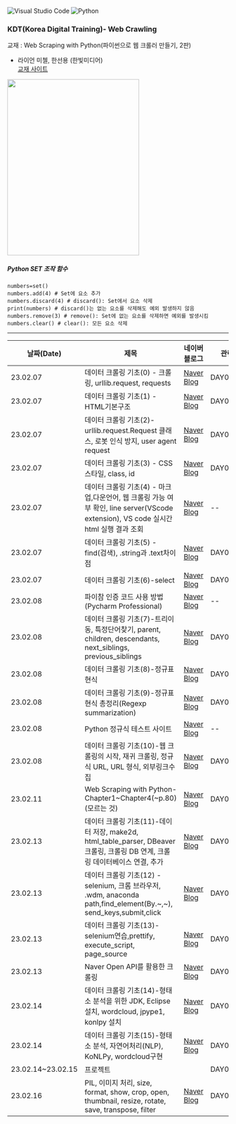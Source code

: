 
![Visual Studio Code](https://img.shields.io/badge/Visual%20Studio%20Code-0078d7.svg?style=for-the-badge&logo=visual-studio-code&logoColor=white)
![Python](https://img.shields.io/badge/python-3670A0?style=for-the-badge&logo=python&logoColor=ffdd54)




### KDT(Korea Digital Training)- Web Crawling

교재 : Web Scraping with Python(파이썬으로 웹 크롤러 만들기, 2판)    
- 라이언 미첼, 한선용 (한빛미디어)  
[교재 사이트](https://network.hanb.co.kr/store/books/look.php?p_code=B5046562423) 

<img src="https://network.hanbit.co.kr/data/books/B5046562423_l.jpg" width=300, height=400>   


##### Python SET 조작 함수

```
numbers=set()
numbers.add(4) # Set에 요소 추가
numbers.discard(4) # discard(): Set에서 요소 삭제
print(numbers) # discard()는 없는 요소를 삭제해도 예외 발생하지 않음
numbers.remove(3) # remove(): Set에 없는 요소를 삭제하면 예외를 발생시킴
numbers.clear() # clear(): 모든 요소 삭제
```



<hr/>   
   
|날짜(Date) | 제목 | 네이버 블로그 | 관련 디렉토리 |
| --------  | ---  | -----------| ------------|
| 23.02.07  |데이터 크롤링 기초(0) - 크롤링, urllib.request, requests | [Naver Blog](https://blog.naver.com/mathnoah/223346753838)         |  DAY01/Chapter01 |
| 23.02.07  |   데이터 크롤링 기초(1) - HTML기본구조    |  [Naver Blog](https://blog.naver.com/mathnoah/223346818678)  |  DAY01/Chapter01 |
| 23.02.07  |   데이터 크롤링 기초(2)- urllib.request.Request 클래스, 로봇 인식 방지, user agent request    | [Naver Blog](https://blog.naver.com/mathnoah/223346829940) |  DAY01/Chapter01 |
| 23.02.07  |    데이터 크롤링 기초(3) - CSS 스타일, class, id   | [Naver Blog](https://blog.naver.com/mathnoah/223346837212) |  DAY01/Chapter01 |
| 23.02.07  | 데이터 크롤링 기초(4) - 마크업,다운언어, 웹 크롤링 가능 여부 확인, line server(VScode extension), VS code 실시간 html 실행 결과 조회  |  [Naver Blog](https://blog.naver.com/mathnoah/223346926657) |  -- |
| 23.02.07  | 데이터 크롤링 기초(5) -find(검색), .string과 .text차이점 |  [Naver Blog](https://blog.naver.com/mathnoah/223347026017) |  DAY01/Chapter02 |
| 23.02.07  | 데이터 크롤링 기초(6)-select |  [Naver Blog](https://blog.naver.com/mathnoah/223347098704) |    DAY01/Chapter02 |
| 23.02.08  | 파이참 인증 코드 사용 방법(Pycharm Professional) |  [Naver Blog](https://blog.naver.com/mathnoah/223347832629) |  -- |
| 23.02.08  | 데이터 크롤링 기초(7)-트리이동, 특정단어찾기, parent, children, descendants, next_siblings, previous_siblings |  [Naver Blog](https://blog.naver.com/mathnoah/223347899865) |  DAY02/chapter03 |
| 23.02.08  |데이터 크롤링 기초(8)-정규표현식  |  [Naver Blog](https://blog.naver.com/mathnoah/223348114297) | DAY02/chapter03  |
| 23.02.08  | 데이터 크롤링 기초(9)-정규표현식 총정리(Regexp summarization) |  [Naver Blog](https://blog.naver.com/mathnoah/223348080325) |  DAY02/chapter03 |
| 23.02.08  |  Python 정규식 테스트 사이트|  [Naver Blog](https://blog.naver.com/mathnoah/223348120899) |  -- |
| 23.02.08  | 데이터 크롤링 기초(10)-웹 크롤링의 시작, 재귀 크롤링, 정규식 URL, URL 형식, 외부링크수집 |  [Naver Blog](https://blog.naver.com/mathnoah/223348235066) | DAY02/chapter04  |
| 23.02.11  | Web Scraping with Python-Chapter1~Chapter4(~p.80) (모르는 것) |  [Naver Blog](https://blog.naver.com/mathnoah/223350344564) | DAY03  |
| 23.02.13  | 데이터 크롤링 기초(11)-데이터 저장, make2d, html_table_parser, DBeaver 크롤링, 크롤링 DB 연계, 크롤링 데이터베이스 연결, 추가 |  [Naver Blog](https://blog.naver.com/mathnoah/223352037789) |  DAY04  |
| 23.02.13  | 데이터 크롤링 기초(12) - selenium, 크롬 브라우저, .wdm, anaconda path,find_element(By.~,~), send_keys,submit,click |  [Naver Blog](https://blog.naver.com/mathnoah/223352145737) |  DAY04  |
| 23.02.13  | 데이터 크롤링 기초(13)-selenium연습,prettify, execute_script, page_source |  [Naver Blog](https://blog.naver.com/mathnoah/223352192761) |   DAY04 |
| 23.02.13  |Naver Open API를 활용한 크롤링  |  [Naver Blog](https://blog.naver.com/mathnoah/223352294423) |  DAY04  |
| 23.02.14  |데이터 크롤링 기초(14)-형태소 분석을 위한 JDK, Eclipse 설치, wordcloud, jpype1, konlpy 설치  |  [Naver Blog](https://blog.naver.com/mathnoah/223354614924) | DAY05  |
| 23.02.14 | 데이터 크롤링 기초(15)-형태소 분석, 자연어처리(NLP), KoNLPy, wordcloud구현 |  [Naver Blog](https://blog.naver.com/mathnoah/223354617655) |  DAY05 |
| 23.02.14~23.02.15 | 프로젝트 |   |  DAY06 |
| 23.02.16 | PIL, 이미지 처리, size, format, show, crop, open, thumbnail, resize, rotate, save, transpose, filter | [Naver Blog](https://blog.naver.com/mathnoah/223355245341)   |  DAY07 |






